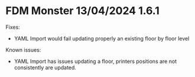 # FDM Monster 13/04/2024 1.6.1

Fixes:

- YAML Import would fail updating properly an existing floor by floor level

Known issues:

- YAML Import has issues updating a floor, printers positions are not consistently are updated.
